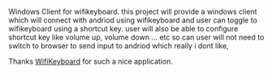 Windows Client for wifikeyboard.
this project will provide a windows client which will connect with andriod using wifikeyboard and user can toggle to wifikeyboard using a shortcut key.
user will also be able to configure shortcut key like volume up, volume down ... etc so can user will not need to switch to browser to send input to andriod which really i dont like,

Thanks <a href='http://code.google.com/p/wifikeyboard/'>WifiKeyboard</a>
for such a nice application.